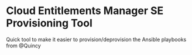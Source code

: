 # Cloud Entitlements Manager SE Provisioning Tool

Quick tool to make it easier to provision/deprovision the Ansible playbooks from @Quincy
